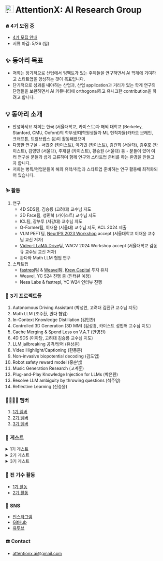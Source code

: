 # <img width="26" alt="image" src="https://i.ibb.co/jJJV9fs/1686903632416.jpg"> AttentionX: AI Research Group 

### 🔥 4기 모집 중
- [4기 모집 안내](https://attentionx.notion.site/AttentionX-4-0215ec51e0414c5fac43e464e5541667)
- 서류 마감: 5/26 (일)

## ✨ 동아리 목표
- 저희는 장기적으로 산업에서 임팩트가 있는 주제들을 연구하면서 AI 학계에 기여하고 스타트업을 양성하는 것이 목표입니다.
- 단기적으로 성과를 내야하는 산업과, 산업 application과 거리가 있는 학계 연구의 단점들을 보완하면서 AI 커뮤니티에 orthogonal하고 유니크한 contribution을 하려고 합니다.


## 💡 동아리 소개
- 안녕하세요 저희는 한국 (서울대학교, 카이스트)과 해외 대학교 (Berkeley, Stanford, CMU, Oxford)의 학부생/대학원생들과 ML 현직자들(카카오 브레인, 크래프톤, 트웰브랩스 등)이 활동해왔으며
- 다양한 연구실 - 서민준 (카이스트), 이기민 (카이스트), 김건희 (서울대), 김주호 (카이스트), 김영민 (서울대), 주재걸 (카이스트), 황승원 (서울대) 등 - 분들이 있어 여러 연구실 분들과 쉽게 교류하며 함께 연구와 스타트업 준비를 하는 환경을 만들고자 합니다.
- 저희는 병특/현업분들이 해외 유학/취업과 스타트업 준비하는 연구 활동에 최적화되어 있습니다. 


### ⛷️ 활동
1. 연구
    - 4D SDS팀, 김승룡 (고려대) 교수님 지도
    - 3D Face팀, 성민혁 (카이스트) 교수님 지도
    - ICL팀, 장부루 (서강대) 교수님 지도
    - Q-Former팀, 이재윤 (서울대) 교수님 지도, ACL 2024 제출
    - VLM PEFT팀, [NeurIPS 2023 Workshop](https://neurips2023-enlsp.github.io/accepted_papers.html#:~:text=Parameter%2DEfficient%20Fine%2Dtuning%20of%20InstructBLIP%20for%20Visual%20Reasoning%20Tasks) accept (서울대학교 이재윤 교수님 교신 저자)
    - [Video-LLaMA Drive](https://github.com/sungyeonparkk/vision-assistant-for-driving)팀, WACV 2024 Workshop accept (서울대학교 김동규 교수님 교신 저자)
    - 콴다와 Math LLM 협업 연구
2. 스타트업
    - [fastrepl](https://fastrepl.com)팀 & [Weavel](https://www.promptmodel.run)팀, [Krew Capital](https://krewcapital.com/) 투자 유치
    - Weavel, YC S24 진행 중 (인터뷰 예정)
    - Nesa Labs & fastrepl, YC W24 인터뷰 진행

### 🔬 3기 프로젝트들
1. Autonomous Driving Assistant (박성연, 고려대 김진규 교수님 지도)
2. Math LLM (조주환, 콴다 협업)
3. In-Context Knowledge Distillation (김민찬)
4. Controlled 3D Generation (3D MM) (김성경, 카이스트 성민혁 교수님 지도)
5. Cache Merging & Spend Less on V.A.T (안영진)
6. 4D SDS (이아담, 고려대 김승룡 교수님 지도)
7. LLM jailbreaking 공격/방어 (유상윤)
8. Video Highlight/Captioning (한동훈)
9. Non-invasive biopotential decoding (김도엽)
10. Robot safety reward model (홍순범)
11. Music Generation Research (고계훈)
12. Plug-and-Play Knowledge Injection for LLMs (박은환)
13. Resolve LLM ambiguity by throwing questions (석주영)
14. Reflective Learning (신승윤)


### 👨‍👨‍👧‍👧 멤버
1. [1기 멤버](https://abecid.notion.site/AttentionX-1-1fd7b9c8efb0422c969c877c8d1c09c4?pvs=4)
2. [2기 멤버](https://abecid.notion.site/AttentionX-2-fd86468a8dbd436dab29ef10f5553da1?pvs=4)
3. [3기 멤버](https://abecid.notion.site/AttentionX-3-936500ae929c487b82bb5d5cbbedd07f?pvs=4)

### 🤵 게스트
<details>
<summary>1기 게스트</summary>
  1. <a href="https://wrtn.ai/">뤼튼</a> 이세영 대표님
    <br>
  2. <a href="https://www.learners.company/">팀러너스</a> 맹주성 대표님
    <br>
  3. <a href="https://www.ringleplus.com/ko/student/landing/team">링글</a> 이성파 대표님
</details>
<details>
<summary>2기 게스트</summary>
    1. Krew Capital 송민재님, 민병훈님 <br>
    2. Neuralkind 김준희님 <br>
    3. 띵스플로우 윤희상님 <br>
    4. 코르카 이태호님 <br>
    5. 해치랩스 김민석님
</details>
<details>
<summary>3기 게스트</summary>
    1. VRCrew 최성광 대표님 <br>
    2. Shift-up 김태훈님 <br>
    3. Beeble.ai 김훈 대표님 <br>
    4. Twelve Labs 이형민님 <br>
</details>

### 🔖 전 기수 활동
- [1기 활동](https://abecid.notion.site/1-e41e8583e724455ca1959d24332246e5?pvs=4)
- [2기 활동](https://abecid.notion.site/2-142fe495a46c4875bc1bef11ac2739f6?pvs=4)


### 💬 SNS
- [인스타그램](https://www.instagram.com/attentionx.ai/)
- [GitHub](https://github.com/AttentionX)
- [유투브](https://www.youtube.com/@attentionx)


### ☎️ Contact
- attentionx.ai@gmail.com
